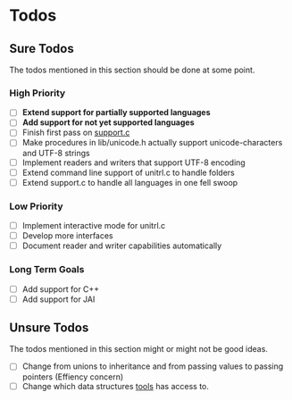 # Todos

## Sure Todos

The todos mentioned in this section should be done at some point.

### High Priority

- [ ] **Extend support for partially supported languages**
- [ ] **Add support for not yet supported languages**
- [ ] Finish first pass on [support.c](src/support.c)
- [ ] Make procedures in lib/unicode.h actually support unicode-characters and UTF-8 strings
- [ ] Implement readers and writers that support UTF-8 encoding
- [ ] Extend command line support of unitrl.c to handle folders
- [ ] Extend support.c to handle all languages in one fell swoop

### Low Priority

- [ ] Implement interactive mode for unitrl.c
- [ ] Develop more interfaces
- [ ] Document reader and writer capabilities automatically

### Long Term Goals

- [ ] Add support for C++
- [ ] Add support for JAI

## Unsure Todos

The todos mentioned in this section might or might not be good ideas.

- [ ] Change from unions to inheritance and from passing values to passing pointers (Effiency concern)
- [ ] Change which data structures [tools](c/languages/LANGUAGES.md#tools) has access to.
